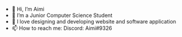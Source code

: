 - 👋 Hi, I’m Aimi
- 🌱 I’m a Junior Computer Science Student
- 💞️ I love designing and developing website and software application
- 📫 How to reach me:
Discord: Aimi#9326

<!---
aimiisme/aimiisme is a ✨ special ✨ repository because its `README.md` (this file) appears on your GitHub profile.
You can click the Preview link to take a look at your changes.
--->
